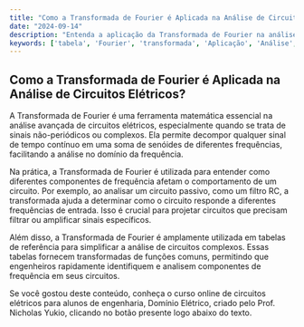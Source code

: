```yaml
---
title: "Como a Transformada de Fourier é Aplicada na Análise de Circuitos Elétricos?"
date: "2024-09-14"
description: "Entenda a aplicação da Transformada de Fourier na análise avançada de circuitos elétricos."
keywords: ['tabela', 'Fourier', 'transformada', 'Aplicação', 'Análise', 'passivo', 'Transformada']
---
```


## Como a Transformada de Fourier é Aplicada na Análise de Circuitos Elétricos?

A Transformada de Fourier é uma ferramenta matemática essencial na análise avançada de circuitos elétricos, especialmente quando se trata de sinais não-periódicos ou complexos. Ela permite decompor qualquer sinal de tempo contínuo em uma soma de senóides de diferentes frequências, facilitando a análise no domínio da frequência.

Na prática, a Transformada de Fourier é utilizada para entender como diferentes componentes de frequência afetam o comportamento de um circuito. Por exemplo, ao analisar um circuito passivo, como um filtro RC, a transformada ajuda a determinar como o circuito responde a diferentes frequências de entrada. Isso é crucial para projetar circuitos que precisam filtrar ou amplificar sinais específicos.

Além disso, a Transformada de Fourier é amplamente utilizada em tabelas de referência para simplificar a análise de circuitos complexos. Essas tabelas fornecem transformadas de funções comuns, permitindo que engenheiros rapidamente identifiquem e analisem componentes de frequência em seus circuitos.

Se você gostou deste conteúdo, conheça o curso online de circuitos elétricos para alunos de engenharia, Domínio Elétrico, criado pelo Prof. Nicholas Yukio, clicando no botão presente logo abaixo do texto.